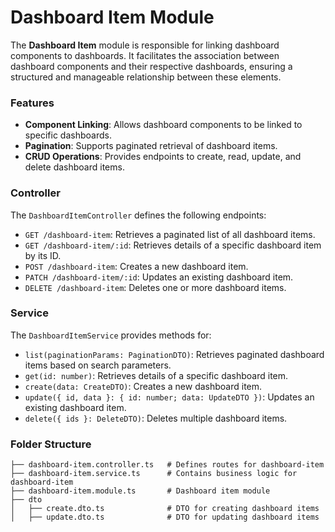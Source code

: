 # Dashboard Item Module

The **Dashboard Item** module is responsible for linking dashboard components to dashboards. It facilitates the association between dashboard components and their respective dashboards, ensuring a structured and manageable relationship between these elements.

### Features

- **Component Linking**: Allows dashboard components to be linked to specific dashboards.
- **Pagination**: Supports paginated retrieval of dashboard items.
- **CRUD Operations**: Provides endpoints to create, read, update, and delete dashboard items.

### Controller

The `DashboardItemController` defines the following endpoints:

- `GET /dashboard-item`: Retrieves a paginated list of all dashboard items.
- `GET /dashboard-item/:id`: Retrieves details of a specific dashboard item by its ID.
- `POST /dashboard-item`: Creates a new dashboard item.
- `PATCH /dashboard-item/:id`: Updates an existing dashboard item.
- `DELETE /dashboard-item`: Deletes one or more dashboard items.

### Service

The `DashboardItemService` provides methods for:

- `list(paginationParams: PaginationDTO)`: Retrieves paginated dashboard items based on search parameters.
- `get(id: number)`: Retrieves details of a specific dashboard item.
- `create(data: CreateDTO)`: Creates a new dashboard item.
- `update({ id, data }: { id: number; data: UpdateDTO })`: Updates an existing dashboard item.
- `delete({ ids }: DeleteDTO)`: Deletes multiple dashboard items.

### Folder Structure

```plaintext
├── dashboard-item.controller.ts   # Defines routes for dashboard-item
├── dashboard-item.service.ts      # Contains business logic for dashboard-item
├── dashboard-item.module.ts       # Dashboard item module
├── dto
│   ├── create.dto.ts              # DTO for creating dashboard items
│   ├── update.dto.ts              # DTO for updating dashboard items
```
